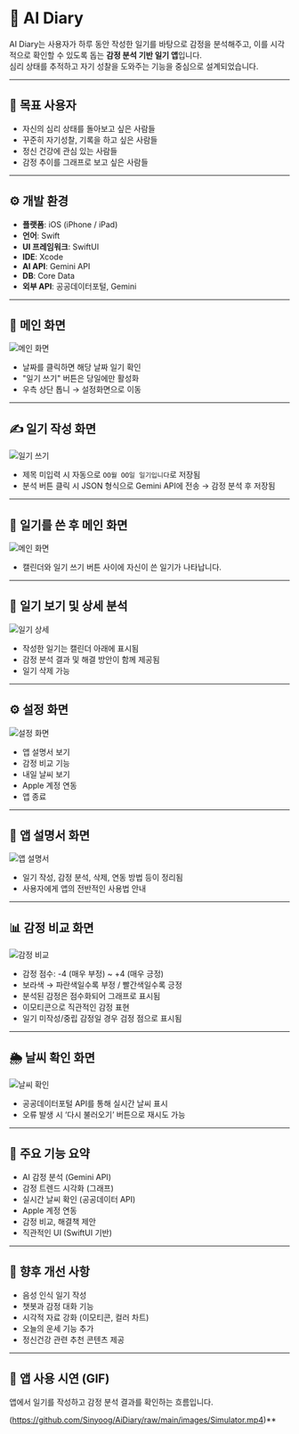# 🧠 AI Diary

AI Diary는 사용자가 하루 동안 작성한 일기를 바탕으로 감정을 분석해주고, 이를 시각적으로 확인할 수 있도록 돕는 **감정 분석 기반 일기 앱**입니다.  
심리 상태를 추적하고 자기 성찰을 도와주는 기능을 중심으로 설계되었습니다.

---

## 🎯 목표 사용자

- 자신의 심리 상태를 돌아보고 싶은 사람들  
- 꾸준히 자기성찰, 기록을 하고 싶은 사람들  
- 정신 건강에 관심 있는 사람들  
- 감정 추이를 그래프로 보고 싶은 사람들  

---

## ⚙️ 개발 환경


- **플랫폼**: iOS (iPhone / iPad)  
- **언어**: Swift  
- **UI 프레임워크**: SwiftUI  
- **IDE**: Xcode  
- **AI API**: Gemini API  
- **DB**: Core Data  
- **외부 API**: 공공데이터포털, Gemini  

---


## 📅 메인 화면

![메인 화면](images/main.png)

- 날짜를 클릭하면 해당 날짜 일기 확인  
- "일기 쓰기" 버튼은 당일에만 활성화  
- 우측 상단 톱니 → 설정화면으로 이동

---

## ✍️ 일기 작성 화면

![일기 쓰기](images/write.png)

- 제목 미입력 시 자동으로 `OO월 OO일 일기입니다`로 저장됨  
- 분석 버튼 클릭 시 JSON 형식으로 Gemini API에 전송 → 감정 분석 후 저장됨  

---

## 📅 일기를 쓴 후 메인 화면

![메인 화면](images/main2.png)

- 캘린더와 일기 쓰기 버튼 사이에 자신이 쓴 일기가 나타납니다. 

---

## 📖 일기 보기 및 상세 분석

![일기 상세](images/detail.png)

- 작성한 일기는 캘린더 아래에 표시됨  
- 감정 분석 결과 및 해결 방안이 함께 제공됨  
- 일기 삭제 가능

---

## ⚙️ 설정 화면

![설정 화면](images/setting.png)

- 앱 설명서 보기  
- 감정 비교 기능  
- 내일 날씨 보기  
- Apple 계정 연동  
- 앱 종료

---

## 📘 앱 설명서 화면

![앱 설명서](images/manual.png)

- 일기 작성, 감정 분석, 삭제, 연동 방법 등이 정리됨  
- 사용자에게 앱의 전반적인 사용법 안내

---

## 📊 감정 비교 화면

![감정 비교](images/compare.png)

- 감정 점수: -4 (매우 부정) ~ +4 (매우 긍정)  
- 보라색 → 파란색일수록 부정 / 빨간색일수록 긍정  
- 분석된 감정은 점수화되어 그래프로 표시됨  
- 이모티콘으로 직관적인 감정 표현  
- 일기 미작성/중립 감정일 경우 검정 점으로 표시됨

---

## 🌦️ 날씨 확인 화면

![날씨 확인](images/weather.png)

- 공공데이터포털 API를 통해 실시간 날씨 표시  
- 오류 발생 시 ‘다시 불러오기’ 버튼으로 재시도 가능

---

## 🚀 주요 기능 요약

- AI 감정 분석 (Gemini API)
- 감정 트렌드 시각화 (그래프)
- 실시간 날씨 확인 (공공데이터 API)
- Apple 계정 연동
- 감정 비교, 해결책 제안
- 직관적인 UI (SwiftUI 기반)

---

## 🔮 향후 개선 사항

- 음성 인식 일기 작성  
- 챗봇과 감정 대화 기능  
- 시각적 자료 강화 (이모티콘, 컬러 차트)  
- 오늘의 운세 기능 추가  
- 정신건강 관련 추천 콘텐츠 제공 

---

## 🎥 앱 사용 시연 (GIF)

앱에서 일기를 작성하고 감정 분석 결과를 확인하는 흐름입니다.

(https://github.com/Sinyoog/AiDiary/raw/main/images/Simulator.mp4)**
